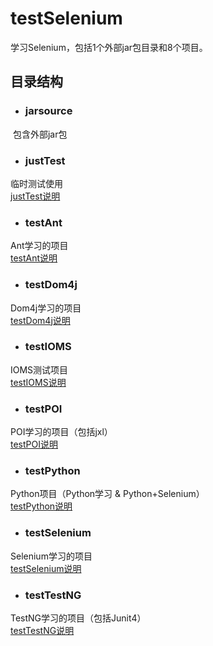 # testSelenium
学习Selenium，包括1个外部jar包目录和8个项目。

## 目录结构
* ### jarsource   
&nbsp;包含外部jar包<br>

* ### justTest	  
临时测试使用<br>
[justTest说明](/justTest/justtest.md)
* ### testAnt	  
Ant学习的项目<br>
[testAnt说明](/testAnt/testant.md)

* ### testDom4j	  
Dom4j学习的项目<br>
[testDom4j说明](/testDom4j/testdom4j.md)

* ### testIOMS	  
IOMS测试项目<br>
[testIOMS说明](/testIOMS/testioms.md)

* ### testPOI     
POI学习的项目（包括jxl）<br>
[testPOI说明](/testPOI/testpoi.md)

* ### testPython  
Python项目（Python学习 & Python+Selenium）<br>
[testPython说明](/testPython/testpython.md)

* ### testSelenium 
Selenium学习的项目<br>
[testSelenium说明](/testSelenium/testselenium.md)

* ### testTestNG  
TestNG学习的项目（包括Junit4）<br>
[testTestNG说明](/testTestNG/testtestng.md)


